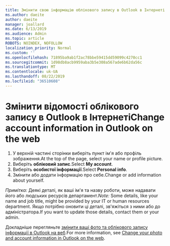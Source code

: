 ```yaml
---
title: Змінити свою інформацію облікового запису в Outlook в Інтернеті
ms.author: daeite
author: daeite
manager: joallard
ms.date: 6/13/2019
ms.audience: Admin
ms.topic: article
ROBOTS: NOINDEX, NOFOLLOW
localization_priority: Normal
ms.custom: ''
ms.openlocfilehash: 71895ba9ab1f2ac78bbe59415dd59099c4270cc1
ms.sourcegitcommit: 1d98db8acb9959aba3b5e308a567ade6b62da56c
ms.translationtype: MT
ms.contentlocale: uk-UA
ms.lasthandoff: 08/22/2019
ms.locfileid: "36510608"
---
```

# <a name="change-account-information-in-outlook-on-the-web"></a><span data-ttu-id="f53c3-102">Змінити відомості облікового запису в Outlook в Інтернеті</span><span class="sxs-lookup"><span data-stu-id="f53c3-102">Change account information in Outlook on the web</span></span>

1. <span data-ttu-id="f53c3-103">У верхній частині сторінки виберіть пункт ім'я або профіль зображення.</span><span class="sxs-lookup"><span data-stu-id="f53c3-103">At the top of the page, select your name or profile picture.</span></span>
1. <span data-ttu-id="f53c3-104">Виберіть **обліковий запис**.</span><span class="sxs-lookup"><span data-stu-id="f53c3-104">Select **My account**.</span></span>
1. <span data-ttu-id="f53c3-105">Виберіть **особистої інформації**.</span><span class="sxs-lookup"><span data-stu-id="f53c3-105">Select **Personal info**.</span></span>
1. <span data-ttu-id="f53c3-106">Змінити або додати інформацію про себе.</span><span class="sxs-lookup"><span data-stu-id="f53c3-106">Change or add information about yourself.</span></span>

<span data-ttu-id="f53c3-107">*Примітка:* Деякі деталі, як ваші ім'я та назву роботи, може надавати його або людських ресурсів департамент.</span><span class="sxs-lookup"><span data-stu-id="f53c3-107">*Note:* Some details, like your name and job title, might be provided by your IT or human resources department.</span></span> <span data-ttu-id="f53c3-108">Якщо потрібно оновити ці деталі, зв'яжіться з ними або до адміністратора.</span><span class="sxs-lookup"><span data-stu-id="f53c3-108">If you want to update those details, contact them or your admin.</span></span>

<span data-ttu-id="f53c3-109">Докладніше перегляньте [змінити ваші фото та облікового запису інформації в Outlook на веб](https://support.office.com/article/b2dbb289-851d-4bed-93c3-3e136f5659ec).</span><span class="sxs-lookup"><span data-stu-id="f53c3-109">For more information, see [Change your photo and account information in Outlook on the web](https://support.office.com/article/b2dbb289-851d-4bed-93c3-3e136f5659ec).</span></span>